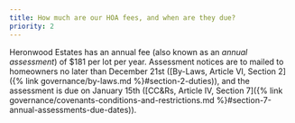 ```yaml
---
title: How much are our HOA fees, and when are they due?
priority: 2
---
```


Heronwood Estates has an annual fee (also known as an *annual assessment*) of $181 per lot per year. Assessment notices are to mailed to homeowners no later than December 21st ([By-Laws, Article VI, Section 2]({% link governance/by-laws.md %}#section-2-duties)), and the assessment is due on January 15th ([CC&Rs, Article IV, Section 7]({% link governance/covenants-conditions-and-restrictions.md %}#section-7-annual-assessments-due-dates)).
